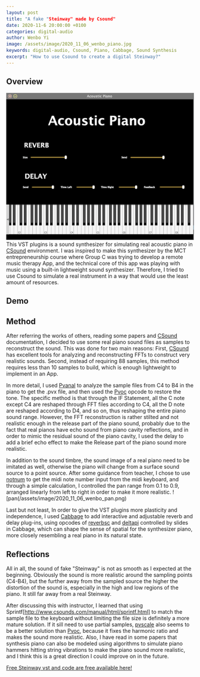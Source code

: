 ```yaml
---
layout: post
title: "A fake "Steinway" made by Csound"
date: 2020-11-6 20:00:00 +0100
categories: digital-audio
author: Wenbo Yi
image: /assets/image/2020_11_06_wenbo_piano.jpg
keywords: digital-audio, Csound, Piano, Cabbage, Sound Synthesis
excerpt: "How to use Csound to create a digital Steinway?"
---
```


## Overview

![Acoustic Piano](/assets/image/2020_11_06_wenbo_vst.png)
This VST plugins is a sound synthesizer for simulating real acoustic piano in [CSound](https://csound.com) environment. I was inspired to make this synthesizer by the MCT entrepreneurship course where Group C was trying to develop a remote music therapy App, and the technical core of this app was playing with music using a built-in lightweight sound synthesizer. Therefore, I tried to use Csound to simulate a real instrument in a way that would use the least amount of resources.

## Demo


## Method

After referring the works of others, reading some papers and [CSound](https://csound.com) documentation, I decided to use some real piano sound files as samples to reconstruct the sound. This was done for two main reasons: First, [CSound](https://csound.com) has excellent tools for analyzing and reconstructing FFTs to construct very realistic sounds. Second, instead of requiring 88 samples, this method requires less than 10 samples to build, which is enough lightweight to implement in an App.

In more detail, I used [Pvanal](https://csound.com/docs/manual/pvanal.html) to analyze the sample files from C4 to B4 in the piano to get the .pvx file, and then used the [Pvoc](https://csound.com/docs/manual/pvoc.html) opcode to restore the tone. The specific method is that through the IF Statement, all the C note except C4 are reshaped through FFT files according to C4, all the D note are reshaped according to D4, and so on, thus reshaping the entire piano sound range. However, the FFT reconstruction is rather stilted and not realistic enough in the release part of the piano sound, probably due to the fact that real pianos have echo sound from piano cavity reflections, and in order to mimic the residual sound of the piano cavity, I used the delay to add a brief echo effect to make the Release part of the piano sound more realistic.

In addition to the sound timbre, the sound image of a real piano need to be imitated as well, otherwise the piano will change from a surface sound source to a point source. After some guidance from teacher, I chose to use [notnum](http://www.csounds.com/manual/html/notnum.html) to get the midi note number input from the midi keyboard, and through a simple calculation, I controlled the pan range from 0.1 to 0.9, arranged linearly from left to right in order to make it more realistic.
![pan(/assets/image/2020_11_06_wenbo_pan.png)


Last but not least, In order to give the VST plugins more plasticity and independence, I used [Cabbage](https://cabbageaudio.com/) to add interactive and adjustable reverb and delay plug-ins, using opcodes of [reverbsc](http://www.csounds.com/manual/html/reverbsc.html) and [deltapi](http://www.csounds.com/manual/html/deltapi.html) controlled by slides in Cabbage, which can shape the sense of spatial for the synthesizer piano, more closely resembling a real piano in its natural state.


## Reflections

All in all, the sound of fake "Steinway" is not as smooth as I expected at the beginning. Obviously the sound is more realistic around the sampling points (C4-B4), but the further away from the sampled source the higher the distortion of the sound is, especially in the high and low regions of the piano. It still far away from a real Steinway.

After discussing this with instructor, I learned that using Sprintf[http://www.csounds.com/manual/html/sprintf.html] to match the sample file to the keyboard without limiting the file size is definitely a more mature solution. If it sill need to use partial samples, [pvscale](http://www.csounds.com/manual/html/pvscale.html) also seems to be a better solution than [Pvoc](https://csound.com/docs/manual/pvoc.html), because it fixes the harmonic ratio and makes the sound more realistic. Also, I have read in some papers that synthesis piano can also be modeled using algorithms to simulate piano hammers hitting string vibrations to make the piano sound more realistic, and I think this is a great direction I could improve on in the future.

[Free Steinway vst and code are free available here!](https://drive.google.com/drive/folders/1GHuoTrMjvIfGxWFDK2y7LaD6cJForeec?usp=sharing)
